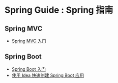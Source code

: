 # Spring Guide : Spring 指南 #

## Spring MVC ##
- [Spring MVC 入门](./docs/spring-mvc/1.getting-started.md)
## Spring Boot ##
- [Spring Boot 入门](./docs/spring-boot/1.getting-started.md)
- [使用 Idea 快速创建 Spring Boot 应用](./docs/spring-boot/2.springboot-use-idea.md)
